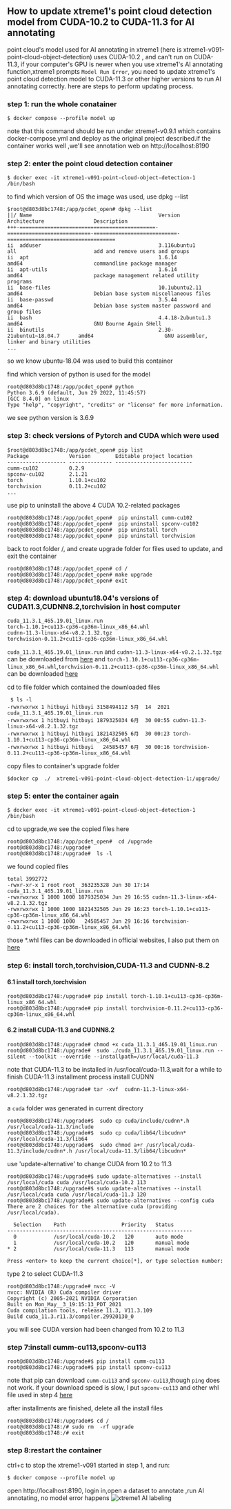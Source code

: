 ## How to update xtreme1's point cloud detection model from CUDA-10.2 to CUDA-11.3 for AI annotating 

point cloud's model used for AI annotating in xtreme1 (here is xtreme1-v091-point-cloud-object-detection) uses CUDA-10.2 , and can't run on CUDA-11.3, if your computer's GPU is newer when you use xtreme1's AI annotating function,xtreme1 prompts `Model Run Error`, you need to update xtreme1's point cloud detection model to CUDA-11.3 or other higher versions to run AI annotating correctly. here are steps to perform updating process.

### step 1: run the whole conatainer 
    $ docker compose --profile model up    
note that this command should be run under xtreme1-v0.9.1 which contains docker-compose.yml and deploy as the original project described.if the container works well ,we'll see annotation web on http://localhost:8190 

### step 2: enter the point cloud detection container 
    $ docker exec -it xtreme1-v091-point-cloud-object-detection-1 /bin/bash

to find which version of OS the image was used, use dpkg --list 
```
$root@d803d8bc1748:/app/pcdet_open# dpkg --list
||/ Name                                         Version                     Architecture                Description
+++-============================================-===========================-===========================-===================================
ii  adduser                                      3.116ubuntu1                all                         add and remove users and groups
ii  apt                                          1.6.14                      amd64                       commandline package manager
ii  apt-utils                                    1.6.14                      amd64                       package management related utility programs
ii  base-files                                   10.1ubuntu2.11              amd64                       Debian base system miscellaneous files
ii  base-passwd                                  3.5.44                      amd64                       Debian base system master password and group files
ii  bash                                         4.4.18-2ubuntu1.3           amd64                       GNU Bourne Again SHell
ii  binutils                                     2.30-21ubuntu1~18.04.7      amd64                       GNU assembler, linker and binary utilities
...
```
so we know ubuntu-18.04 was used to build this container

find which version of python is used for the model 
```
root@d803d8bc1748:/app/pcdet_open# python
Python 3.6.9 (default, Jun 29 2022, 11:45:57) 
[GCC 8.4.0] on linux
Type "help", "copyright", "credits" or "license" for more information.
```
we see python version is 3.6.9

### step 3: check versions of Pytorch and CUDA which were used
```
$root@d803d8bc1748:/app/pcdet_open# pip list
Package             Version        Editable project location
------------------- -------------- -------------------------
cumm-cu102          0.2.9  
spconv-cu102        2.1.21
torch               1.10.1+cu102
torchvision         0.11.2+cu102
...
```
use pip to uninstall the above 4 CUDA 10.2-related packages
```
root@d803d8bc1748:/app/pcdet_open#  pip uninstall cumm-cu102
root@d803d8bc1748:/app/pcdet_open#  pip uninstall spconv-cu102
root@d803d8bc1748:/app/pcdet_open#  pip uninstall torch
root@d803d8bc1748:/app/pcdet_open#  pip uninstall torchvision
```
back to root folder /, and create upgrade folder for files used to update,  and  exit the container

```
root@d803d8bc1748:/app/pcdet_open# cd / 
root@d803d8bc1748:/app/pcdet_open# make upgrade 
root@d803d8bc1748:/app/pcdet_open# exit
```

### step 4: download ubuntu18.04's versions of CUDA11.3,CUDNN8.2,torchvision in host computer 
```
cuda_11.3.1_465.19.01_linux.run
torch-1.10.1+cu113-cp36-cp36m-linux_x86_64.whl
cudnn-11.3-linux-x64-v8.2.1.32.tgz 
torchvision-0.11.2+cu113-cp36-cp36m-linux_x86_64.whl
```
`cuda_11.3.1_465.19.01_linux.run` and `cudnn-11.3-linux-x64-v8.2.1.32.tgz`  can be downloaded from [here](https://developer.nvidia.com/cuda-toolkit-archive) and `torch-1.10.1+cu113-cp36-cp36m-linux_x86_64.whl`,`torchvision-0.11.2+cu113-cp36-cp36m-linux_x86_64.whl` can be downloaded [here](https://download.pytorch.org/whl/torch_stable.html)

cd to file folder which contained the downloaded files  
```
 $ ls -l
-rwxrwxrwx 1 hitbuyi hitbuyi 3158494112 5月  14  2021 cuda_11.3.1_465.19.01_linux.run
-rwxrwxrwx 1 hitbuyi hitbuyi 1879325034 6月  30 00:55 cudnn-11.3-linux-x64-v8.2.1.32.tgz
-rwxrwxrwx 1 hitbuyi hitbuyi 1821432505 6月  30 00:23 torch-1.10.1+cu113-cp36-cp36m-linux_x86_64.whl
-rwxrwxrwx 1 hitbuyi hitbuyi   24585457 6月  30 00:16 torchvision-0.11.2+cu113-cp36-cp36m-linux_x86_64.whl
```
copy files to container's upgrade folder

    $docker cp  ./  xtreme1-v091-point-cloud-object-detection-1:/upgrade/  


### step 5: enter the container again
    $ docker exec -it xtreme1-v091-point-cloud-object-detection-1 /bin/bash

 cd to upgrade,we see the copied files here
 ```
 root@d803d8bc1748:/app/pcdet_open#  cd /upgrade
 root@d803d8bc1748:/upgrade# 
 root@d803d8bc1748:/upgrade#  ls -l 
 ```
 we found copied files
```
total 3992772
-rwxr-xr-x 1 root root  363235328 Jun 30 17:14 cuda_11.3.1_465.19.01_linux.run
-rwxrwxrwx 1 1000 1000 1879325034 Jun 29 16:55 cudnn-11.3-linux-x64-v8.2.1.32.tgz
-rwxrwxrwx 1 1000 1000 1821432505 Jun 29 16:23 torch-1.10.1+cu113-cp36-cp36m-linux_x86_64.whl
-rwxrwxrwx 1 1000 1000   24585457 Jun 29 16:16 torchvision-0.11.2+cu113-cp36-cp36m-linux_x86_64.whl
```
those *.whl files can be downloaded in official websites, I also put them on [here](https://pan.baidu.com/s/5KyGaUIDCUsVZEbmc4Nq7Dw )
### step 6: install torch,torchvision,CUDA-11.3 and CUDNN-8.2 
#### 6.1 install torch,torchvision 
```
root@d803d8bc1748:/upgrade# pip install torch-1.10.1+cu113-cp36-cp36m-linux_x86_64.whl
root@d803d8bc1748:/upgrade# pip install torchvision-0.11.2+cu113-cp36-cp36m-linux_x86_64.whl
```
#### 6.2 install CUDA-11.3 and CUDNN8.2
```
root@d803d8bc1748:/upgrade# chmod +x cuda_11.3.1_465.19.01_linux.run
root@d803d8bc1748:/upgrade#  sudo ./cuda_11.3.1_465.19.01_linux.run --silent --toolkit --override --installpath=/usr/local/cuda-11.3
```
note that CUDA-11.3 to be installed in /usr/local/cuda-11.3,wait for a while to finish CUDA-11.3 installment process 
install CUDNN

    root@d803d8bc1748:/upgrade# tar -xvf  cudnn-11.3-linux-x64-v8.2.1.32.tgz
a `cuda` folder was generated in current directory
```
root@d803d8bc1748:/upgrade#$  sudo cp cuda/include/cudnn*.h /usr/local/cuda-11.3/include
root@d803d8bc1748:/upgrade#$  sudo cp cuda/lib64/libcudnn* /usr/local/cuda-11.3/lib64
root@d803d8bc1748:/upgrade#$  sudo chmod a+r /usr/local/cuda-11.3/include/cudnn*.h /usr/local/cuda-11.3/lib64/libcudnn*
```

use 'update-alternative' to change CUDA from 10.2 to 11.3
```
root@d803d8bc1748:/upgrade#$ sudo update-alternatives --install /usr/local/cuda cuda /usr/local/cuda-10.2 113
root@d803d8bc1748:/upgrade#$ sudo update-alternatives --install /usr/local/cuda cuda /usr/local/cuda-11.3 120
root@d803d8bc1748:/upgrade#$ sudo update-alternatives --config cuda
There are 2 choices for the alternative cuda (providing /usr/local/cuda).

  Selection    Path                  Priority   Status
------------------------------------------------------------
  0            /usr/local/cuda-10.2   120       auto mode
  1            /usr/local/cuda-10.2   120       manual mode
* 2            /usr/local/cuda-11.3   113       manual mode

Press <enter> to keep the current choice[*], or type selection number: 
```
type 2 to select CUDA-11.3 
```
root@d803d8bc1748:/upgrade# nvcc -V
nvcc: NVIDIA (R) Cuda compiler driver
Copyright (c) 2005-2021 NVIDIA Corporation
Built on Mon_May__3_19:15:13_PDT_2021
Cuda compilation tools, release 11.3, V11.3.109
Build cuda_11.3.r11.3/compiler.29920130_0
```
you will see CUDA version had been changed from 10.2 to 11.3

### step 7:install cumm-cu113,spconv-cu113
```
root@d803d8bc1748:/upgrade#$ pip install cumm-cu113
root@d803d8bc1748:/upgrade#$ pip install spconv-cu113
```
note that pip can download `cumm-cu113` and `spconv-cu113`,though `ping` does not work. if your download speed is slow, I put `spconv-cu113` and other whl file used in step 4 [here](https://pan.baidu.com/s/5KyGaUIDCUsVZEbmc4Nq7Dw )

after installments are finished, delete all the install files
```
root@d803d8bc1748:/upgrade#$ cd /
root@d803d8bc1748:/# sudo rm  -rf upgrade
root@d803d8bc1748:/# exit
```

### step 8:restart the container
ctrl+c to stop the xtreme1-v091 started in step 1, and run:

    $ docker compose --profile model up

open http://localhost:8190, login in,open a dataset to annotate ,run AI annotating, no model error happens
![xtreme1 AI labeling](./docs/images/AI_Labelling.png) 